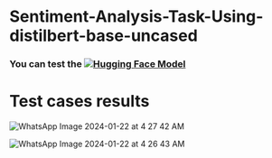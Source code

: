 # Sentiment-Analysis-Task-Using-distilbert-base-uncased


### You can test the [![Hugging Face Model](https://img.shields.io/badge/Hugging%20Face-Model%20Link-blue)](https://huggingface.co/Medo3110/my_awesome_model/commit/9daa469c1a3f1f052dc89f4c91ff505fae940dc4)



# Test cases results 

![WhatsApp Image 2024-01-22 at 4 27 42 AM](https://github.com/Ma7moudYasser/Sentiment-Analysis-Task-Using-distilbert-base-uncased-/assets/57537704/8036f78e-501b-4609-806b-4d635d73c6cc)



![WhatsApp Image 2024-01-22 at 4 26 43 AM](https://github.com/Ma7moudYasser/Sentiment-Analysis-Task-Using-distilbert-base-uncased-/assets/57537704/bf669afc-b4fd-4258-a539-e19d51056e07)
